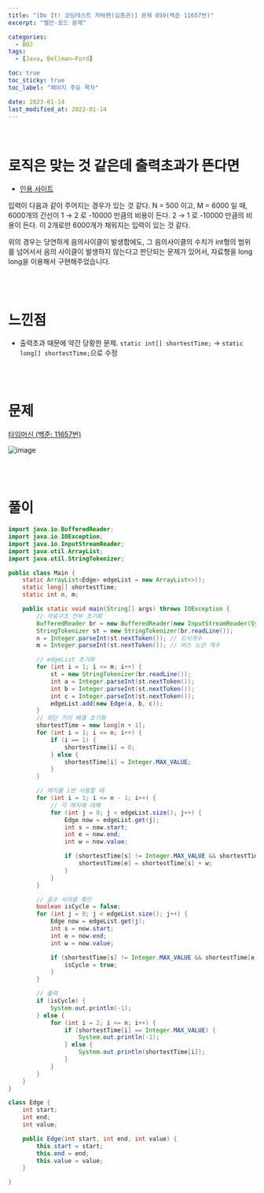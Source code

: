 ```yaml
---
title: "[Do It! 코딩테스트 자바편(김종관)] 문제 059(백준 11657번)"
excerpt: "벨만-포드 문제"

categories:
  - BOJ
tags:
  - [Java, Bellman–Ford]

toc: true
toc_sticky: true
toc_label: "페이지 주요 목차"

date: 2023-01-14
last_modified_at: 2023-01-14
---
```


<br>

# 로직은 맞는 것 같은데 출력초과가 뜬다면

- [인용 사이트](https://yabmoons.tistory.com/380)

입력이 다음과 같이 주어지는 경우가 있는 것 같다.
N = 500 이고, M = 6000 일 때, 6000개의 간선이
1 → 2 로 -10000 만큼의 비용이 든다.
2 → 1 로 -10000 만큼의 비용이 든다.
이 2개로만 6000개가 채워지는 입력이 있는 것 같다.

위의 경우는 당연하게 음의사이클이 발생함에도, 그 음의사이클의 수치가 int형의 범위를 넘어서서 음의 사이클이
발생하지 않는다고 판단되는 문제가 있어서, 자료형을 long long을 이용해서 구현해주었습니다.

<br><br>

# 느낀점

- 출력초과 때문에 약간 당황한 문제. `static int[] shortestTime;` -> `static long[] shortestTime;`으로 수정

<br><br>

# 문제

[타임머신 (백준: 11657번)](https://www.acmicpc.net/problem/11657)

![image](https://user-images.githubusercontent.com/112764753/212461765-22b69e52-b79f-487c-a32d-9830b9a7a9d4.png)

<br><br>

# 풀이

```java
import java.io.BufferedReader;
import java.io.IOException;
import java.io.InputStreamReader;
import java.util.ArrayList;
import java.util.StringTokenizer;

public class Main {
    static ArrayList<Edge> edgeList = new ArrayList<>();
    static long[] shortestTime;
    static int n, m;

    public static void main(String[] args) throws IOException {
        // 자료구조 전부 초기화
        BufferedReader br = new BufferedReader(new InputStreamReader(System.in));
        StringTokenizer st = new StringTokenizer(br.readLine());
        n = Integer.parseInt(st.nextToken()); // 도시개수
        m = Integer.parseInt(st.nextToken()); // 버스 노선 개수

        // edgeList 초기화
        for (int i = 1; i <= m; i++) {
            st = new StringTokenizer(br.readLine());
            int a = Integer.parseInt(st.nextToken());
            int b = Integer.parseInt(st.nextToken());
            int c = Integer.parseInt(st.nextToken());
            edgeList.add(new Edge(a, b, c));
        }
        // 최단 거리 배열 초기화
        shortestTime = new long[n + 1];
        for (int i = 1; i <= n; i++) {
            if (i == 1) {
                shortestTime[i] = 0;
            } else {
                shortestTime[i] = Integer.MAX_VALUE;
            }
        }

        // 에지를 i번 사용할 때
        for (int i = 1; i <= n - 1; i++) {
            // 각 에지에 대해
            for (int j = 0; j < edgeList.size(); j++) {
                Edge now = edgeList.get(j);
                int s = now.start;
                int e = now.end;
                int w = now.value;

                if (shortestTime[s] != Integer.MAX_VALUE && shortestTime[e] > shortestTime[s] + w) {
                    shortestTime[e] = shortestTime[s] + w;
                }
            }
        }

        // 음수 사이클 확인
        boolean isCycle = false;
        for (int j = 0; j < edgeList.size(); j++) {
            Edge now = edgeList.get(j);
            int s = now.start;
            int e = now.end;
            int w = now.value;

            if (shortestTime[s] != Integer.MAX_VALUE && shortestTime[e] > shortestTime[s] + w) {
                isCycle = true;
            }
        }

        // 출력
        if (isCycle) {
            System.out.println(-1);
        } else {
            for (int i = 2; i <= n; i++) {
                if (shortestTime[i] == Integer.MAX_VALUE) {
                    System.out.println(-1);
                } else {
                    System.out.println(shortestTime[i]);
                }
            }
        }
    }
}

class Edge {
    int start;
    int end;
    int value;

    public Edge(int start, int end, int value) {
        this.start = start;
        this.end = end;
        this.value = value;
    }

}
```
